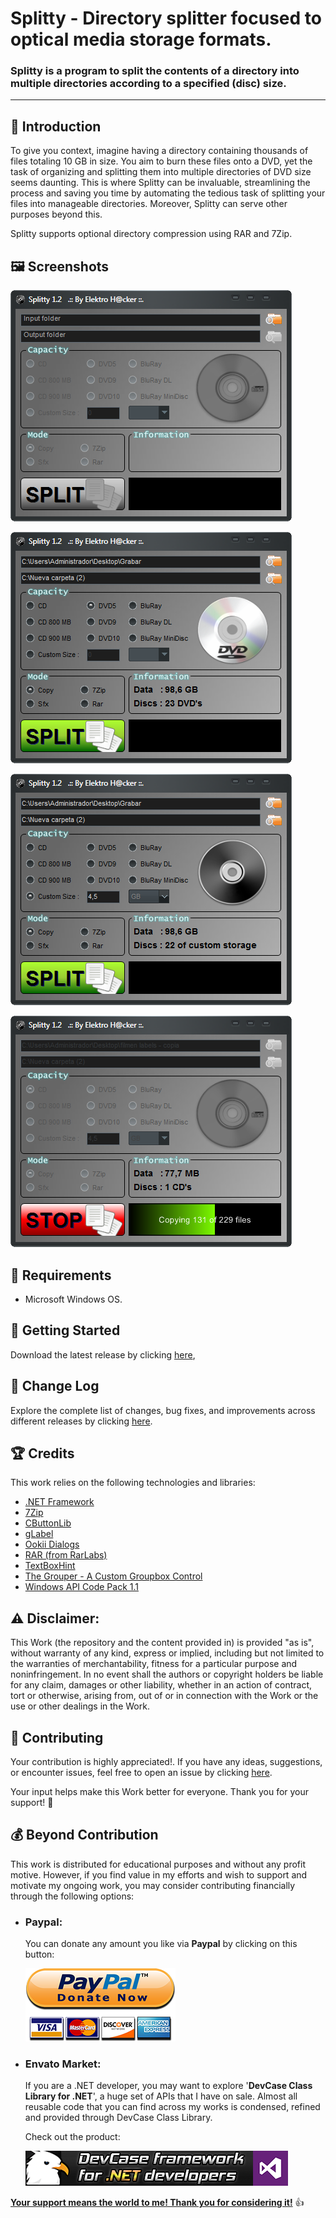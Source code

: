 <!-- Common Project Tags:
command-line 
console-applications 
desktop-app 
desktop-application 
dotnet 
dotnet-core 
netcore 
netframework 
netframework48 
tool 
tools 
vbnet 
visualstudio 
windows 
windows-app 
windows-application 
windows-applications 
windows-forms 
winforms 
 -->

# Splitty - Directory splitter focused to optical media storage formats.

### Splitty is a program to split the contents of a directory into multiple directories according to a specified (disc) size.

------------------

## 👋 Introduction

To give you context, imagine having a directory containing thousands of files totaling 10 GB in size. You aim to burn these files onto a DVD, yet the task of organizing and splitting them into multiple directories of DVD size seems daunting. This is where Splitty can be invaluable, streamlining the process and saving you time by automating the tedious task of splitting your files into manageable directories. Moreover, Splitty can serve other purposes beyond this.

Splitty supports optional directory compression using RAR and 7Zip.

## 🖼️ Screenshots

![](Images/Splitty%2001.png)

![](Images/Splitty%2002.png)

![](Images/Splitty%2003.png)

![](Images/Splitty%2004.png)

## 📝 Requirements

- Microsoft Windows OS.

## 🤖 Getting Started

Download the latest release by clicking [here](https://github.com/ElektroStudios/Splitty/releases/latest),

## 🔄 Change Log

Explore the complete list of changes, bug fixes, and improvements across different releases by clicking [here](/Docs/CHANGELOG.md).

## 🏆 Credits

This work relies on the following technologies and libraries: 

 - [.NET Framework](https://dotnet.microsoft.com/en-us/download/dotnet-framework)
 - [7Zip](https://dotnet.microsoft.com/en-us/download/dotnet-framework)
 - [CButtonLib](https://www.codeproject.com/Articles/26622/Custom-Button-Control-with-Gradient-Colors-and-Ext)
 - [gLabel](https://www.codeproject.com/Articles/95399/gLabel-Custom-Label-with-Special-Effects-VB-NET)
 - [Ookii Dialogs](https://www.ookii.org/software/dialogs/)
 - [RAR (from RarLabs)](https://dotnet.microsoft.com/en-us/download/dotnet-framework)
 - [TextBoxHint](https://www.codeproject.com/Articles/33988/TextBoxHint)
 - [The Grouper - A Custom Groupbox Control](https://www.codeproject.com/Articles/12421/The-Grouper-A-Custom-Groupbox-Control)
 - [Windows API Code Pack 1.1](https://github.com/aybe/Windows-API-Code-Pack-1.1)

## ⚠️ Disclaimer:

This Work (the repository and the content provided in) is provided "as is", without warranty of any kind, express or implied, including but not limited to the warranties of merchantability, fitness for a particular purpose and noninfringement. In no event shall the authors or copyright holders be liable for any claim, damages or other liability, whether in an action of contract, tort or otherwise, arising from, out of or in connection with the Work or the use or other dealings in the Work.

## 💪 Contributing

Your contribution is highly appreciated!. If you have any ideas, suggestions, or encounter issues, feel free to open an issue by clicking [here](https://github.com/ElektroStudios/Splitty/issues/new/choose). 

Your input helps make this Work better for everyone. Thank you for your support! 🚀

## 💰 Beyond Contribution 

This work is distributed for educational purposes and without any profit motive. However, if you find value in my efforts and wish to support and motivate my ongoing work, you may consider contributing financially through the following options:

 - ### Paypal:
    You can donate any amount you like via **Paypal** by clicking on this button:

    [![Donation Account](Images/Paypal_Donate.png)](https://www.paypal.com/cgi-bin/webscr?cmd=_s-xclick&hosted_button_id=E4RQEV6YF5NZY)

 - ### Envato Market:
   If you are a .NET developer, you may want to explore '**DevCase Class Library for .NET**', a huge set of APIs that I have on sale.
   Almost all reusable code that you can find across my works is condensed, refined and provided through DevCase Class Library.

    Check out the product:
    
   [![DevCase Class Library for .NET](Images/DevCase_Banner.png)](https://codecanyon.net/item/elektrokit-class-library-for-net/19260282)

<u>**Your support means the world to me! Thank you for considering it!**</u> 👍
